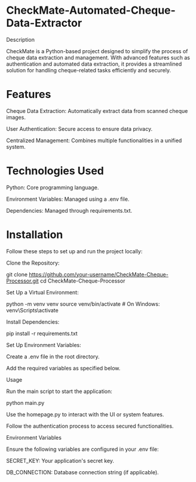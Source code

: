 # CheckMate-Automated-Cheque-Data-Extractor
Description

CheckMate is a Python-based project designed to simplify the process of cheque data extraction and management. With advanced features such as authentication and automated data extraction, it provides a streamlined solution for handling cheque-related tasks efficiently and securely.

# Features

Cheque Data Extraction: Automatically extract data from scanned cheque images.

User Authentication: Secure access to ensure data privacy.

Centralized Management: Combines multiple functionalities in a unified system.

# Technologies Used

Python: Core programming language.

Environment Variables: Managed using a .env file.

Dependencies: Managed through requirements.txt.

# Installation

Follow these steps to set up and run the project locally:

Clone the Repository:

git clone https://github.com/your-username/CheckMate-Cheque-Processor.git
cd CheckMate-Cheque-Processor

Set Up a Virtual Environment:

python -m venv venv
source venv/bin/activate   # On Windows: venv\Scripts\activate

Install Dependencies:

pip install -r requirements.txt

Set Up Environment Variables:

Create a .env file in the root directory.

Add the required variables as specified below.

Usage

Run the main script to start the application:

python main.py

Use the homepage.py to interact with the UI or system features.

Follow the authentication process to access secured functionalities.

Environment Variables

Ensure the following variables are configured in your .env file:

SECRET_KEY: Your application's secret key.

DB_CONNECTION: Database connection string (if applicable).
